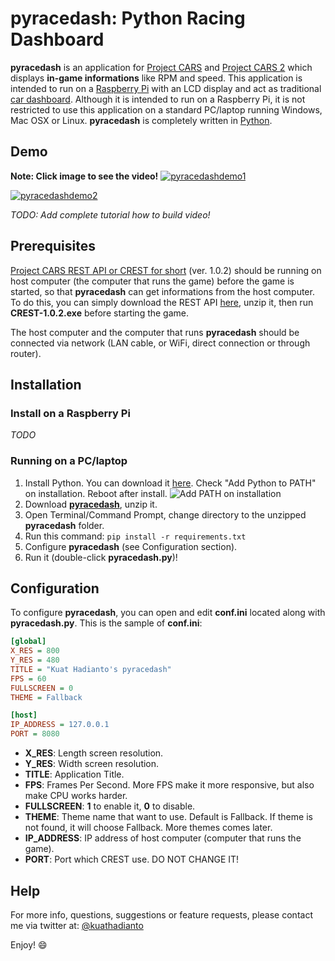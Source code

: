 # pyracedash: Python Racing Dashboard
__pyracedash__ is an application for [Project CARS](http://store.steampowered.com/app/234630/Project_CARS/) and [Project CARS 2](http://store.steampowered.com/app/378860/Project_CARS_2/) which displays __in-game informations__ like RPM and speed. This application is intended to run on a [Raspberry Pi](https://www.raspberrypi.org/) with an LCD display and act as traditional [car dashboard](https://en.wikipedia.org/wiki/Dashboard). Although it is intended to run on a Raspberry Pi, it is not restricted to use this application on a standard PC/laptop running Windows, Mac OSX or Linux. __pyracedash__ is completely written in [Python](https://www.python.org/).

## Demo
__Note: Click image to see the video!__
[![pyracedashdemo1](http://img.youtube.com/vi/dBqbHMIZYLk/0.jpg)](https://www.youtube.com/watch?v=dBqbHMIZYLk)

[![pyracedashdemo2](http://img.youtube.com/vi/ohn47yIm4SM/0.jpg)](https://www.youtube.com/watch?v=ohn47yIm4SM)

_TODO: Add complete tutorial how to build video!_

## Prerequisites
[Project CARS REST API or CREST for short](https://cars-rest-api.com/) (ver. 1.0.2) should be running on host computer (the computer that runs the game) before the game is started, so that __pyracedash__ can get informations from the host computer. To do this, you can simply download the REST API [here](https://cars-rest-api.com/files/CREST-1.0.2.zip), unzip it, then run __CREST-1.0.2.exe__ before starting the game.

The host computer and the computer that runs __pyracedash__ should be connected via network (LAN cable, or WiFi, direct connection or through router).

## Installation
### Install on a Raspberry Pi
_TODO_
### Running on a PC/laptop
1. Install Python. You can download it [here](https://www.python.org/). Check "Add Python to PATH" on installation. Reboot after install. ![Add PATH on installation](https://loadbalancerblog.com/sites/default/files/images/image003.jpg)
2. Download [__pyracedash__](https://github.com/kuathadianto/pyracedash/archive/master.zip), unzip it.
3. Open Terminal/Command Prompt, change directory to the unzipped __pyracedash__ folder.
4. Run this command: `pip install -r requirements.txt`
5. Configure __pyracedash__ (see Configuration section).
6. Run it (double-click __pyracedash.py__)!

## Configuration
To configure __pyracedash__, you can open and edit __conf.ini__ located along with __pyracedash.py__. This is the sample of __conf.ini__:
```ini
[global]
X_RES = 800
Y_RES = 480
TITLE = "Kuat Hadianto's pyracedash"
FPS = 60
FULLSCREEN = 0
THEME = Fallback

[host]
IP_ADDRESS = 127.0.0.1
PORT = 8080
```
* __X_RES__: Length screen resolution.
* __Y_RES__: Width screen resolution.
* __TITLE__: Application Title.
* __FPS__: Frames Per Second. More FPS make it more responsive, but also make CPU works harder.
* __FULLSCREEN__: __1__ to enable it, __0__ to disable.
* __THEME__: Theme name that want to use. Default is Fallback. If theme is not found, it will choose Fallback. More themes comes later.
* __IP_ADDRESS__: IP address of host computer (computer that runs the game).
* __PORT__: Port which CREST use. DO NOT CHANGE IT!

## Help
For more info, questions, suggestions or feature requests, please contact me via twitter at: [@kuathadianto](https://twitter.com/kuathadianto)

Enjoy! :smile:
